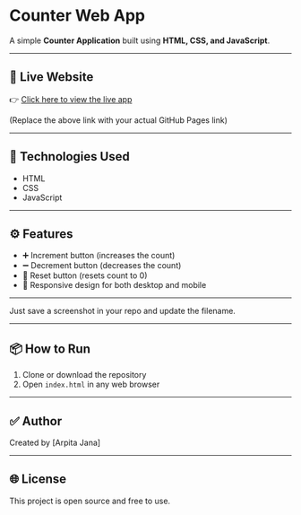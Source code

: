 # Counter Web App

A simple **Counter Application** built using **HTML, CSS, and JavaScript**.

---

## 🔗 Live Website

👉 [Click here to view the live app](https://Arpita-jana.github.io/Counter/)

(Replace the above link with your actual GitHub Pages link)

---

## 🧰 Technologies Used

- HTML
- CSS
- JavaScript

---

## ⚙️ Features

- ➕ Increment button (increases the count)
- ➖ Decrement button (decreases the count)
- 🔁 Reset button (resets count to 0)
- 📱 Responsive design for both desktop and mobile

---


Just save a screenshot in your repo and update the filename.

---

## 📦 How to Run

1. Clone or download the repository
2. Open `index.html` in any web browser

---

## ✅ Author

Created by [Arpita Jana]

---

## 🌐 License

This project is open source and free to use.




